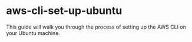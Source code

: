 # aws-cli-set-up-ubuntu
This guide will walk you through the process of setting up the AWS CLI on your Ubuntu machine.
